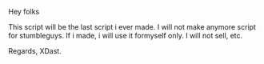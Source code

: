 Hey folks

This script will be the last script i ever made.
I will not make anymore script for stumbleguys.
If i made, i will use it formyself only.
I will not sell, etc.

Regards,
    XDast.
